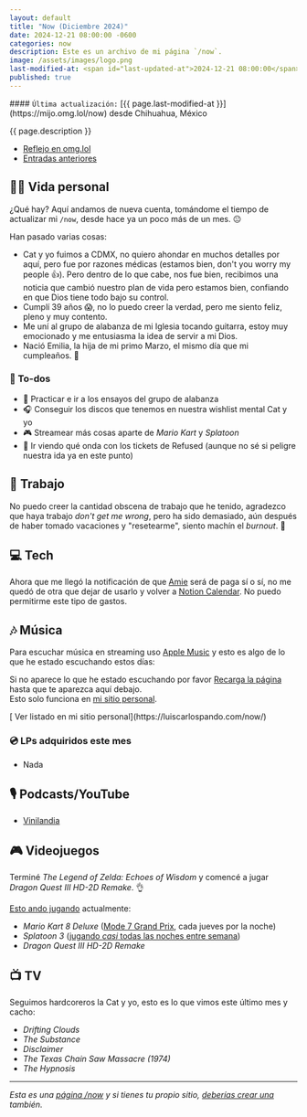 ```yaml
---
layout: default
title: "Now (Diciembre 2024)"
date: 2024-12-21 08:00:00 -0600
categories: now
description: Este es un archivo de mi página `/now`.
image: /assets/images/logo.png
last-modified-at: <span id="last-updated-at">2024-12-21 08:00:00</span>
published: true
---
```


<div class="card last-updated my-3 text-center">
<div class="card-body rounded">
#### <code>Última actualización:</code> [{{ page.last-modified-at }}](https://mijo.omg.lol/now) desde Chihuahua, México
</div>
</div>

<p class="text-center">{{ page.description }}</p>

<div class="text-center">
<ul class="list-inline">
<li class="list-inline-item">
<a class="btn btn-primary btn-sm" href="https://mijo.omg.lol/now">
<i class="fa-solid fa-heart"></i> Reflejo en omg.lol
</a>
</li>
<li class="list-inline-item">
<a class="btn btn-primary btn-sm" href="{{ site.url }}/category/now/">
<i class="fa-solid fa-list-ul"></i> Entradas anteriores
</a>
</li>
</ul>
</div>

## 👦🏻 Vida personal
¿Qué hay? Aquí andamos de nueva cuenta, tomándome el tiempo de actualizar mi `/now`, desde hace ya un poco más de un mes. 😐

Han pasado varias cosas:
- Cat y yo fuimos a CDMX, no quiero ahondar en muchos detalles por aquí, pero fue por razones médicas (estamos bien, don't you worry my people 👍). Pero dentro de lo que cabe, nos fue bien, recibimos una noticia que cambió nuestro plan de vida pero estamos bien, confiando en que Dios tiene todo bajo su control.
- Cumplí 39 años 😱, no lo puedo creer la verdad, pero me siento feliz, pleno y muy contento.
- Me uní al grupo de alabanza de mi Iglesia tocando guitarra, estoy muy emocionado y me entusiasma la idea de servir a mi Dios.
- Nació Emilia, la hija de mi primo Marzo, el mismo día que mi cumpleaños. 🥰

### 📝 To-dos
- 🎸 Practicar e ir a los ensayos del grupo de alabanza
- 🎧 Conseguir los discos que tenemos en nuestra wishlist mental Cat y yo
- 🎮 Streamear más cosas aparte de *Mario Kart* y *Splatoon*
- 🎫 Ir viendo qué onda con los tickets de Refused (aunque no sé si peligre nuestra ida ya en este punto)

## 💼 Trabajo
No puedo creer la cantidad obscena de trabajo que he tenido, agradezco que haya trabajo *don't get me wrong*, pero ha sido demasiado, aún después de haber tomado vacaciones y "resetearme", siento machín el *burnout*. 🤕

## 💻 Tech
Ahora que me llegó la notificación de que [Amie](https://amie.so/) será de paga sí o sí, no me quedó de otra que dejar de usarlo y volver a [Notion Calendar](https://www.notion.com/product/calendar). No puedo permitirme este tipo de gastos.

## 🎶 Música
Para escuchar música en streaming uso [Apple Music](https://music.apple.com/profile/luiscarlospando) y esto es algo de lo que he estado escuchando estos días:

<div class="card">
<div class="card-body rounded text-center">
Si no aparece lo que he estado escuchando por favor <a class="btn btn-primary btn-sm" href="javascript:void(0)" onclick="location.reload(); return false;"><i class="fa-solid fa-rotate-right"></i> Recarga la página</a> hasta que te aparezca aquí debajo.
<br>
Esto solo funciona en <a href="https://luiscarlospando.com/now/">mi sitio personal</a>.
</div>
</div>

<ul id="lastfm-top-artists"></ul>

<span class="omg-lol-now-page-element">
[<i class="fa-solid fa-up-right-from-square"></i> Ver listado en mi sitio personal](https://luiscarlospando.com/now/)
</span>

### 💿 LPs adquiridos este mes
- Nada

## 🎙 Podcasts/YouTube
- [Vinilandia](https://www.youtube.com/@Vinilandiapodcast)

## 🎮 Videojuegos
Terminé *The Legend of Zelda: Echoes of Wisdom* y comencé a jugar *Dragon Quest III HD-2D Remake*. 👌

[Esto ando jugando](https://luiscarlospando.com/games) actualmente:

- *Mario Kart 8 Deluxe* ([Mode 7 Grand Prix](https://luiscarlospando.com/games/mario-kart/), cada jueves por la noche)
- *Splatoon 3* ([jugando *casi* todas las noches entre semana](https://luiscarlospando.com/games/splatoon/))
- *Dragon Quest III HD-2D Remake*

## 📺 TV
Seguimos hardcoreros la Cat y yo, esto es lo que vimos este último mes y cacho:

- *Drifting Clouds*
- *The Substance*
- *Disclaimer*
- *The Texas Chain Saw Massacre (1974)*
- *The Hypnosis*

---

*Esta es una [página /now](https://nownownow.com/about) y si tienes tu propio sitio, [deberías crear una](https://nownownow.com/about) también.*
